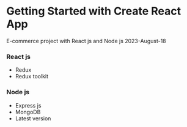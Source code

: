 # Getting Started with Create React App

E-commerce project with React js and Node js 2023-August-18

### React js

- Redux
- Redux toolkit

### Node js

- Express js
- MongoDB
- Latest version
